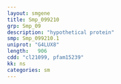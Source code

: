 ```yaml
---
layout: smgene
title: Smp_099210
grp: Smp_09
description: "hypothetical protein"
smp: Smp_099210.1
uniprot: "G4LUX8"
length:   906
cdd: "cl21099, pfam15239"
kk: ns
categories: sm
---
```

